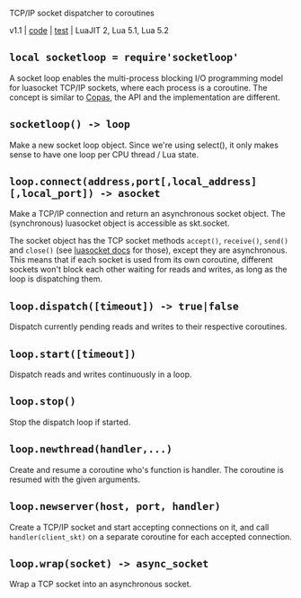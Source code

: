 TCP/IP socket dispatcher to coroutines


v1.1 | [code](http://code.google.com/p/lua-files/source/browse/socketloop.lua) | [test](http://code.google.com/p/lua-files/source/browse/socketloop_test.lua) | LuaJIT 2, Lua 5.1, Lua 5.2

## `local socketloop = require'socketloop'`

A socket loop enables the multi-process blocking I/O programming model for luasocket TCP/IP sockets, where each process is a coroutine. The concept is similar to [Copas](http://keplerproject.github.com/copas/), the API and the implementation are different.

## `socketloop() -> loop`

Make a new socket loop object. Since we're using select(), it only makes sense to have one loop per CPU thread / Lua state.

## `loop.connect(address,port[,local_address][,local_port]) -> asocket`

Make a TCP/IP connection and return an asynchronous socket object. The (synchronous) luasocket object is accessible as skt.socket.

The socket object has the TCP socket methods `accept()`, `receive()`, `send()` and `close()` (see [luasocket docs](http://w3.impa.br/~diego/software/luasocket/tcp.html) for those), except they are asynchronous. This means that if each socket is used from its own coroutine, different sockets won't block each other waiting for reads and writes, as long as the loop is dispatching them.

## `loop.dispatch([timeout]) -> true|false`

Dispatch currently pending reads and writes to their respective coroutines.

## `loop.start([timeout])`

Dispatch reads and writes continuously in a loop.

## `loop.stop()`

Stop the dispatch loop if started.

## `loop.newthread(handler,...)`

Create and resume a coroutine who's function is handler. The coroutine is resumed with the given arguments.

## `loop.newserver(host, port, handler)`

Create a TCP/IP socket and start accepting connections on it, and call `handler(client_skt)` on a separate coroutine for each accepted connection.

## `loop.wrap(socket) -> async_socket`

Wrap a TCP socket into an asynchronous socket.
